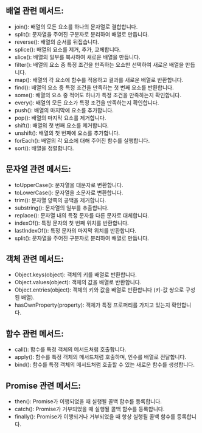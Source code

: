 ## 배열 관련 메서드:

- join(): 배열의 모든 요소를 하나의 문자열로 결합합니다.
- split(): 문자열을 주어진 구분자로 분리하여 배열로 만듭니다.
- reverse(): 배열의 순서를 뒤집습니다.
- splice(): 배열의 요소를 제거, 추가, 교체합니다.
- slice(): 배열의 일부를 복사하여 새로운 배열을 만듭니다.
- filter(): 배열의 요소 중 특정 조건을 만족하는 요소만 선택하여 새로운 배열을 만듭니다.
- map(): 배열의 각 요소에 함수를 적용하고 결과를 새로운 배열로 반환합니다.
- find(): 배열의 요소 중 특정 조건을 만족하는 첫 번째 요소를 반환합니다.
- some(): 배열의 요소 중 적어도 하나가 특정 조건을 만족하는지 확인합니다.
- every(): 배열의 모든 요소가 특정 조건을 만족하는지 확인합니다.
- push(): 배열의 마지막에 요소를 추가합니다.
- pop(): 배열의 마지막 요소를 제거합니다.
- shift(): 배열의 첫 번째 요소를 제거합니다.
- unshift(): 배열의 첫 번째에 요소를 추가합니다.
- forEach(): 배열의 각 요소에 대해 주어진 함수를 실행합니다.
- sort(): 배열을 정렬합니다.

## 문자열 관련 메서드:

- toUpperCase(): 문자열을 대문자로 변환합니다.
- toLowerCase(): 문자열을 소문자로 변환합니다.
- trim(): 문자열 양쪽의 공백을 제거합니다.
- substring(): 문자열의 일부를 추출합니다.
- replace(): 문자열 내의 특정 문자를 다른 문자로 대체합니다.
- indexOf(): 특정 문자의 첫 번째 위치를 반환합니다.
- lastIndexOf(): 특정 문자의 마지막 위치를 반환합니다.
- split(): 문자열을 주어진 구분자로 분리하여 배열로 만듭니다.

## 객체 관련 메서드:

- Object.keys(object): 객체의 키를 배열로 반환합니다.
- Object.values(object): 객체의 값을 배열로 반환합니다.
- Object.entries(object): 객체의 키와 값을 배열로 반환합니다 (키-값 쌍으로 구성된 배열).
- hasOwnProperty(property): 객체가 특정 프로퍼티를 가지고 있는지 확인합니다.

## 함수 관련 메서드:

- call(): 함수를 특정 객체의 메서드처럼 호출합니다.
- apply(): 함수를 특정 객체의 메서드처럼 호출하며, 인수를 배열로 전달합니다.
- bind(): 함수를 특정 객체의 메서드처럼 호출할 수 있는 새로운 함수를 생성합니다.

## Promise 관련 메서드:

- then(): Promise가 이행되었을 때 실행될 콜백 함수를 등록합니다.
- catch(): Promise가 거부되었을 때 실행될 콜백 함수를 등록합니다.
- finally(): Promise가 이행되거나 거부되었을 때 항상 실행될 콜백 함수를 등록합니다.
